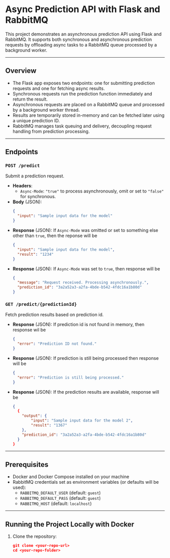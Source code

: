 # Async Prediction API with Flask and RabbitMQ

This project demonstrates an asynchronous prediction API using Flask and RabbitMQ. It supports both synchronous and asynchronous prediction requests by offloading async tasks to a RabbitMQ queue processed by a background worker.

---

## Overview

- The Flask app exposes two endpoints: one for submitting prediction requests and one for fetching async results.
- Synchronous requests run the prediction function immediately and return the result.
- Asynchronous requests are placed on a RabbitMQ queue and processed by a background worker thread.
- Results are temporarily stored in-memory and can be fetched later using a unique prediction ID.
- RabbitMQ manages task queuing and delivery, decoupling request handling from prediction processing.

---

## Endpoints

### `POST /predict`

Submit a prediction request.

- **Headers**:
  - `Async-Mode`: `"true"` to process asynchronously, omit or set to `"false"` for synchronous.
- **Body** (JSON):
  ```json
  {
    "input": "Sample input data for the model"
  }
- **Response** (JSON): If `Async-Mode` was omitted or set to something else other than `true`, then the reponse will be
  ```json
  {
    "input": "Sample input data for the model",
    "result": "1234"
  }
- **Response** (JSON): If `Async-Mode` was set to `true`, then response will be
  ```json
  {
    "message": "Request received. Processing asynchronously.",
    "prediction_id": "3a2a52a3-a2fa-4bde-b542-4fdc16a1b80d"
  }

### `GET /predict/{predictionId}`

Fetch prediction results based on prediction id.

- **Response** (JSON): If prediction id is not found in memory, then response wil be
  ```json
  {
    "error": "Prediction ID not found."
  }
- **Response** (JSON): If prediction is still being processed then response will be
  ```json
  {
    "error": "Prediction is still being processed."
  }
- **Response** (JSON): If the prediction results are available, response will be
  ```json
  {
    {
      "output": {
          "input": "Sample input data for the model 2",
          "result": "1367"
      },
      "prediction_id": "3a2a52a3-a2fa-4bde-b542-4fdc16a1b80d"
    }
  }

---

## Prerequisites
- Docker and Docker Compose installed on your machine
- RabbitMQ credentials set as environment variables (or defaults will be used):
  - `RABBITMQ_DEFAULT_USER` (default: `guest`)
  - `RABBITMQ_DEFAULT_PASS` (default: `guest`)
  - `RABBITMQ_HOST` (default: `localhost`)

---

## Running the Project Locally with Docker
1. Clone the repository:
   ```json
   git clone <your-repo-url>
   cd <your-repo-folder>

